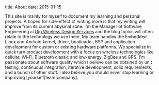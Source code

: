 title: About
date: 2015-01-15

This site is mainly for myself to document my learning and personal projects. A hoped for side-effect of writing more
is that my writing will improve from its current abysmal state. I'm the Manager of Software Engineering at
[Dig Wireless Design Services](http://www.digi.com/wds) and the blog topics will often
relate to the technology we use there. My team handles the Embedded Linux and Android kernel, driver, bootloader,
BSP and application development for custom or existing hardware platforms. We specialize in quick turn product development
with a focus on wireless technologies like cellular, Wi-Fi, Bluetooth classic and low-energy, ZigBee and GPS.
I'm passionate about software quality which I believe can be obtained by unit testing, continuous integration, iterative
development, solid requirements, and a bunch of other stuff. I also believe you should never stop learning or improving
[yourself|team|company].

